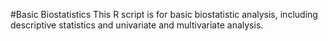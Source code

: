 #Basic Biostatistics
This R script is for basic biostatistic analysis, including descriptive statistics and univariate and multivariate analysis.
